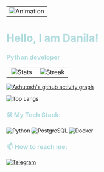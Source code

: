 <p align="center">
  <table>
    <tr>
      <td align="center" width="100%">
        <img src="media/night_sky.gif" alt="Animation" />
      </td>
    </tr>
  </table>
</p>

# <span style="color:#AFDBDE">Hello, I am Danila!</span> 

### <span style="color:#AFDBDE"> Python developer </span>

<p align="center">
  <table>
    <tr>
      <td align="center" width="50%">
        <img src="https://github-readme-stats.vercel.app/api?username=samandrakov&show_icons=true&theme=tokyonight" alt="Stats" />
      </td>
      <td align="center" width="50%">
        <img src="https://streak-stats.demolab.com?user=samandrakov&theme=tokyonight" alt="Streak" />
      </td>
    </tr>

  </table>
</p>

[![Ashutosh's github activity graph](https://github-readme-activity-graph.vercel.app/graph?username=samandrakov&theme=nightowl)](https://github.com/ashutosh00710/github-readme-activity-graph)

![Top Langs](https://github-readme-stats.vercel.app/api/top-langs/?username=samandrakov&&theme=tokyonight)

### <span style="color:#AFDBDE"> 🛠️ My Tech Stack: </span>
![Python](https://img.shields.io/badge/-Python-090909?style=for-the-badge&logo=Python)
![PostgreSQL](https://img.shields.io/badge/-PostgreSQL-090909?style=for-the-badge&logo=PostgreSQL)
![Docker](https://img.shields.io/badge/-Docker-090909?style=for-the-badge&logo=Docker)

### <span style="color:#AFDBDE"> 📫 How to reach me: </span>
[![Telegram](https://img.shields.io/badge/-Telegram-090909?style=for-the-badge&logo=Telegram)](https://t.me/1101710956)